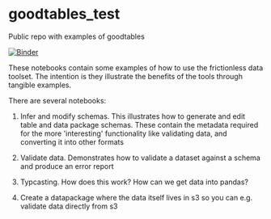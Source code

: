 # goodtables_test
Public repo with examples of goodtables

[![Binder](http://mybinder.org/badge_logo.svg)](https://mybinder.org/v2/gh/moj-analytical-services/goodtables_test/master?urlpath=lab)

These notebooks contain some examples of how to use the frictionless data toolset.  The intention is they illustrate the benefits of the tools through tangible examples.

There are several notebooks:

1. Infer and modify schemas.  This illustrates how to generate and edit table and data package schemas.  These contain the metadata required for the more 'interesting' functionality like validating data, and converting it into other formats

2. Validate data.  Demonstrates how to validate a dataset against a schema and produce an error report 

3. Typcasting.  How does this work?  How can we get data into pandas?

4. Create a datapackage where the data itself lives in s3 so you can e.g. validate data directly from s3


